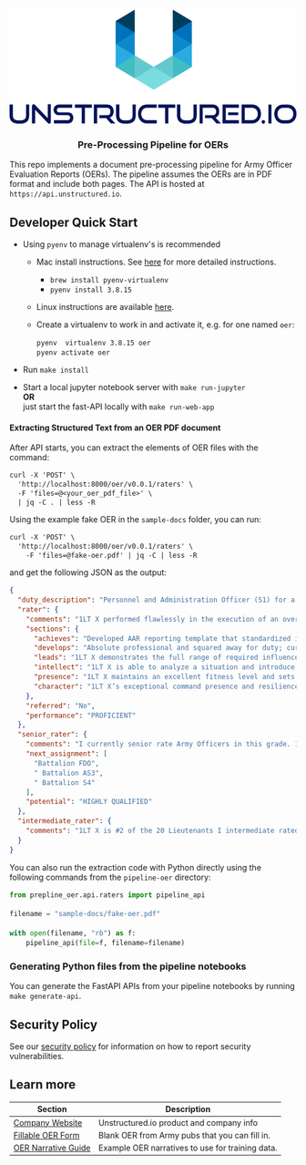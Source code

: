 <h3 align="center">
  <img src="img/unstructured_logo.png" height="200">
</h3>

<h3 align="center">
  <p>Pre-Processing Pipeline for OERs</p>
</h3>


This repo implements a document pre-processing pipeline for Army Officer Evaluation Reports (OERs).
The pipeline assumes the OERs are in PDF format and include both pages.
The API is hosted at `https://api.unstructured.io`.

## Developer Quick Start

* Using `pyenv` to manage virtualenv's is recommended
	* Mac install instructions. See [here](https://github.com/Unstructured-IO/community#mac--homebrew) for more detailed instructions.
		* `brew install pyenv-virtualenv`
	  * `pyenv install 3.8.15`
  * Linux instructions are available [here](https://github.com/Unstructured-IO/community#linux).

  * Create a virtualenv to work in and activate it, e.g. for one named `oer`:

	`pyenv  virtualenv 3.8.15 oer` <br />
	`pyenv activate oer`

* Run `make install`
* Start a local jupyter notebook server with `make run-jupyter` <br />
	**OR** <br />
	just start the fast-API locally with `make run-web-app`

#### Extracting Structured Text from an OER PDF document
After API starts, you can extract the elements of OER files with the command:
```
curl -X 'POST' \
  'http://localhost:8000/oer/v0.0.1/raters' \
  -F 'files=@<your_oer_pdf_file>' \
  | jq -C . | less -R
```

Using the example fake OER in the `sample-docs` folder, you can run:

```
curl -X 'POST' \
  'http://localhost:8000/oer/v0.0.1/raters' \
    -F 'files=@fake-oer.pdf' | jq -C | less -R
```

and get the following JSON as the output:

```json
{
  "duty_description": "Personnel and Administration Officer (S1) for a training battalion in the U.S. Army reserve. Principal staff assistant to the battalion commander. Exercise staff supervisor in matters pertaining to strength management, personnel qualifications and evaluations, personnel assignment, clearance, recruiting, retention, and battalion administration. Responsible for the overall supervision of the battalion Personnel Administration Center (PAC) and its activities. Serves as commander of Headquarters and Headquarters Detachment. Additional duties include; Battalion Safety Officer, Equal Opportunity Officer, Records Management Officer, and Retention Officer.",
  "rater": {
    "comments": "1LT X performed flawlessly in the execution of an overseas detention and area security mission at Guantanamo Bay, Cuba. Exceptional performance during this limited rating period by CPT X.",
    "sections": {
      "achieves": "Developed AAR reporting template that standardized information across the battalion and ensured compliance with Army Regulations. She consistently presented appropriate and useful monthly reports on security clearances, weather effects, and threat assessments.",
      "develops": "Absolute professional and squared away for duty; current on all applicable skills, knowledge, and mental toughness by engaging in engages in continual self-development. Using his extensive experience, 1LT X works well after normal duty hours, provides coaching, and counseling and mentoring.",
      "leads": "1LT X demonstrates the full range of required influence techniques enabling him to speak, lead and motivate every person in his unit. 1LT X works with the Alameda County Sheriff’s office, as well as other outside agencies, in order to build positive relationships established that have enhanced unit training.",
      "intellect": "1LT X is able to analyze a situation and introduce new ideas when opportunities exist, approaching challenging circumstances with creativity and intellect. 1LT X is highly proficient in interacting with others, effectively adjusting behaviors when interacting with superiors, peers, and subordinates.",
      "presence": "1LT X maintains an excellent fitness level and sets the standard for his Soldiers, with a score of 275 on his last APFT. 1LT X models the composure, outward calm, and control over his emotions that you want to see in a leader during adverse conditions.",
      "character": "1LT X’s exceptional command presence and resilience lends itself to consistent mission accomplishment, good order and discipline, and a positive climate. 1LT X’s outstanding attitude and thirst for knowledge exceeds those around him which contributes to his overall exceptional character."
    },
    "referred": "No",
    "performance": "PROFICIENT"
  },
  "senior_rater": {
    "comments": "I currently senior rate Army Officers in this grade. 1LT X is #4 of the 44 Lieutenants I senior rated. 1LT X is an intelligent and creative Officer with the potential to progress in rank as a leader. 1LT X is ready for positions of increased responsibilities; he will excel as a Staff Officer followed by Company Command if given the opportunity. Select for Military Police Captains Career Course and promote to captain when eligible.",
    "next_assignment": [
      "Battalion FDO",
      " Battalion AS3",
      " Battalion S4"
    ],
    "potential": "HIGHLY QUALIFIED"
  },
  "intermediate_rater": {
    "comments": "1LT X is #2 of the 20 Lieutenants I intermediate rated. He is an asset for the future and will progress further in his military career. Keep assigning him to demanding position and select him for the Military Police Captains Career Course now. Promote ahead of peers to Captain and select him for the next Company Command."
  }
}
```

You can also run the extraction code with Python directly using the following commands
from the `pipeline-oer` directory:

```python
from prepline_oer.api.raters import pipeline_api

filename = "sample-docs/fake-oer.pdf"

with open(filename, "rb") as f:
    pipeline_api(file=f, filename=filename)
```

### Generating Python files from the pipeline notebooks

You can generate the FastAPI APIs from your pipeline notebooks by running `make generate-api`.

## Security Policy

See our [security policy](https://github.com/Unstructured-IO/pipeline-oer/security/policy) for
information on how to report security vulnerabilities.

## Learn more

| Section | Description |
|-|-|
| [Company Website](https://unstructured.io) | Unstructured.io product and company info |
| [Fillable OER Form](https://armypubs.army.mil/pub/eforms/DR_a/pdf/ARN17085_A67_10_1_FINAL.pdf) | Blank OER from Army pubs that you can fill in. |
| [OER Narrative Guide](https://juniorofficer.army.mil/oer-company-grade-narrative-guide-and-examples/) | Example OER narratives to use for training data. |

